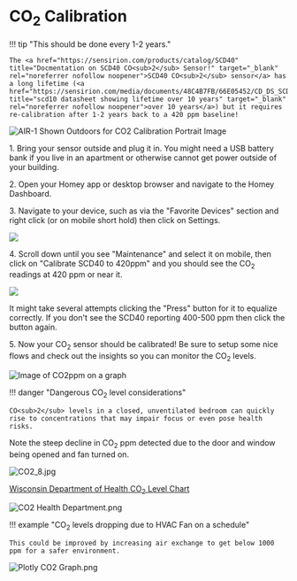 # CO<sub>2</sub> Calibration

!!! tip "This should be done every 1-2 years."

    The <a href="https://sensirion.com/products/catalog/SCD40" title="Docmentation on SCD40 CO<sub>2</sub> Sensor!" target="_blank" rel="noreferrer nofollow noopener">SCD40 CO<sub>2</sub> sensor</a> has a long lifetime (<a href="https://sensirion.com/media/documents/48C4B7FB/66E05452/CD_DS_SCD4x_Datasheet_D1.pdf" title="scd10 datasheet showing lifetime over 10 years" target="_blank" rel="noreferrer nofollow noopener">over 10 years</a>) but it requires re-calibration after 1-2 years back to a 420 ppm baseline!

![AIR-1 Shown Outdoors for CO2 Calibration Portrait Image](assets/air-1-co2-calibration-portrait-image-1.jpg "AIR-1 Shown Outdoors for CO2 Calibration")

1\. Bring your sensor outside and plug it in. You might need a USB battery bank if you live in an apartment or otherwise cannot get power outside of your building.

2\. Open your Homey app or desktop browser and navigate to the Homey Dashboard.

3\. Navigate to your device, such as via the "Favorite Devices" section and right click (or on mobile short hold) then click on Settings.

![](assets/co2-calibration-homey-pic-1.png)

4\. Scroll down until you see "Maintenance" and select it on mobile, then click on "Calibrate SCD40 to 420ppm" and you should see the CO<sub>2</sub> readings at 420 ppm or near it.

![](assets/co2-calibration-homey-pic-2.png)

It might take several attempts clicking the "Press" button for it to equalize correctly. If you don't see the SCD40 reporting 400-500 ppm then click the button again.

5\. Now your CO<sub>2</sub> sensor should be calibrated! Be sure to setup some nice flows and check out the insights so you can monitor the CO<sub>2</sub> levels.

![Image of CO2ppm on a graph](assets/co2-calibration-homey-pic-3.png)

!!! danger "Dangerous CO<sub>2</sub> level considerations"

    CO<sub>2</sub> levels in a closed, unventilated bedroom can quickly rise to concentrations that may impair focus or even pose health risks.

Note the steep decline in CO<sub>2</sub> ppm detected due to the door and window being opened and fan turned on.

![CO2_8.jpg](assets/air-1-co2-calibration-image-5.jpg)

<a href="https://www.dhs.wisconsin.gov/chemical/carbondioxide.htm" target="_blank" rel="noreferrer nofollow noopener">Wisconsin Department of Health CO<sub>2</sub> Level Chart</a>

![CO2 Health Department.png](assets/air-1-co2-calibration-image-6.jpg)

!!! example "CO<sub>2</sub> levels dropping due to HVAC Fan on a schedule"

    This could be improved by increasing air exchange to get below 1000 ppm for a safer environment.

![Plotly CO2 Graph.png](../assets/plotly-co2-graph.png)
